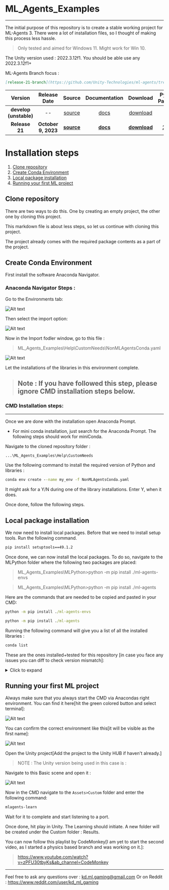 # ML_Agents_Examples
---

The initial purpose of this repository is to create a stable working project for ML-Agents 3. There were a lot of installation files, so I thought of making this process less hassle.
 
>Only tested and aimed for Windows 11. Might work for Win 10.

The Unity version used : 2022.3.12f1. You should be able use any 2022.3.12f1+

ML-Agents Branch focus :

```markdown
[release-21-branch](https://github.com/Unity-Technologies/ml-agents/tree/release-21-branch)
```

|        **Version**         | **Release Date** | **Source** | **Documentation** | **Download** | **Python Package** | **Unity Package** |
|:--------------------------:|:------:|:-------------:|:-------:|:------------:|:------------:|:------------:|
| **develop (unstable)** | -- | [source](https://github.com/Unity-Technologies/ml-agents/tree/develop) | [docs](https://unity-technologies.github.io/ml-agents/) | [download](https://github.com/Unity-Technologies/ml-agents/archive/develop.zip) | -- | -- |
| **Release 21** | **October 9, 2023** | **[source](https://github.com/Unity-Technologies/ml-agents/tree/release_21)** | **[docs](https://unity-technologies.github.io/ml-agents/)** | **[download](https://github.com/Unity-Technologies/ml-agents/archive/release_21.zip)** | **[1.0.0](https://pypi.org/project/mlagents/1.0.0/)** | **[3.0.0](https://docs.unity3d.com/Packages/com.unity.ml-agents@3.0/manual/index.html)** |




# Installation steps
1. [Clone repository](#clone-repository)
2. [Create Conda Environment](#create-conda-environment)
3. [Local package installation](#local-package-installation)
4. [Running your first ML project](#running-your-first-ml-project)



## Clone repository

There are two ways to do this. One by creating an empty project, the other one by cloning this project.

This markdown file is about less steps, so let us continue with cloning this project. 

The project already comes with the required package contents as a part of the project.


## Create Conda Environment


First install the software Anaconda Navigator.

### Anaconda Navigator Steps :

Go to the Environments tab:

![Alt text](./Images/AnacondaEnv.png)

Then select the import option:

![Alt text](./Images/AnacondaEnvTabs.png)


Now in the Import fodler window, go to this file : 
>ML_Agents_Examples\Help\CustomNeeds\NonMLAgentsConda.yaml

![Alt text](./Images/CondaEnvFile.png)

Let the installations of the libraries in this environment complete. 

>## Note : If you have followed this step, please ignore CMD installation steps below.


### CMD Installation steps:
---
Once we are done with the installation open Anaconda Prompt.
- For mini conda installation, just search for the Anaconda Prompt. The following steps should work for miniConda.


Navigate to the cloned repository folder : 
```
...\ML_Agents_Examples\Help\CustomNeeds
```

Use the following command to install the required version of Python and libraries :

```cmd
conda env create --name my_env -f NonMLAgentsConda.yaml
```

It might ask for a Y/N during one of the library installations. Enter Y, when it does.

Once done, follow the following steps.


## Local package installation

We now need to install local packages. Before that we need to install setup tools. Run the following command.


```cmd
pip install setuptools==49.1.2
```

Once done, we can now install the local packages. To do so, navigate to the MLPython folder where the following two packages are placed:


>ML_Agents_Examples\MLPython>python -m pip install ./ml-agents-envs

>ML_Agents_Examples\MLPython>python -m pip install ./ml-agents

Here are the commands that are needed to be copied and pasted in your CMD:

```cmd
python -m pip install ./ml-agents-envs
```

```cmd
python -m pip install ./ml-agents
```

Running the following command will give you a list of all the installed libraries : 

```cmd
conda list
```


These are the ones installed+tested for this repository [in case you face any issues you can diff to check version mismatch]:


<details>

  <summary>Click to expand</summary>


```
# Name                    Version                   Build  Channel
absl-py                   2.0.0                    pypi_0    pypi
attrs                     23.1.0                   pypi_0    pypi
bzip2                     1.0.8                he774522_0
ca-certificates           2023.7.22            h56e8100_0    conda-forge
cachetools                5.3.2                    pypi_0    pypi
cattrs                    1.5.0                    pypi_0    pypi
certifi                   2023.7.22                pypi_0    pypi
charset-normalizer        3.3.2                    pypi_0    pypi
cloudpickle               3.0.0                    pypi_0    pypi
colorama                  0.4.6                    pypi_0    pypi
console_shortcut          0.1.1                         4
cuda-cccl                 11.7.58                       0    nvidia/label/cuda-11.7.0
cuda-command-line-tools   11.7.0                        0    nvidia/label/cuda-11.7.0
cuda-compiler             11.7.0                        0    nvidia/label/cuda-11.7.0
cuda-cudart               11.7.60                       0    nvidia/label/cuda-11.7.0
cuda-cudart-dev           11.7.60                       0    nvidia/label/cuda-11.7.0
cuda-cuobjdump            11.7.50                       0    nvidia/label/cuda-11.7.0
cuda-cupti                11.7.50                       0    nvidia/label/cuda-11.7.0
cuda-cuxxfilt             11.7.50                       0    nvidia/label/cuda-11.7.0
cuda-documentation        11.7.50                       0    nvidia/label/cuda-11.7.0
cuda-libraries            11.7.0                        0    nvidia/label/cuda-11.7.0
cuda-libraries-dev        11.7.0                        0    nvidia/label/cuda-11.7.0
cuda-memcheck             11.7.50                       0    nvidia/label/cuda-11.7.0
cuda-nsight-compute       11.7.0                        0    nvidia/label/cuda-11.7.0
cuda-nvcc                 11.7.64                       0    nvidia/label/cuda-11.7.0
cuda-nvdisasm             11.7.50                       0    nvidia/label/cuda-11.7.0
cuda-nvml-dev             11.7.50                       0    nvidia/label/cuda-11.7.0
cuda-nvprof               11.7.50                       0    nvidia/label/cuda-11.7.0
cuda-nvprune              11.7.50                       0    nvidia/label/cuda-11.7.0
cuda-nvrtc                11.7.50                       0    nvidia/label/cuda-11.7.0
cuda-nvrtc-dev            11.7.50                       0    nvidia/label/cuda-11.7.0
cuda-nvtx                 11.7.50                       0    nvidia/label/cuda-11.7.0
cuda-nvvp                 11.7.50                       0    nvidia/label/cuda-11.7.0
cuda-sanitizer-api        11.7.50                       0    nvidia/label/cuda-11.7.0
cuda-toolkit              11.7.0                        0    nvidia/label/cuda-11.7.0
cuda-tools                11.7.0                        0    nvidia/label/cuda-11.7.0
cuda-visual-tools         11.7.0                        0    nvidia/label/cuda-11.7.0
cudatoolkit               11.7.0              ha6f8bbd_10    conda-forge
cudnn                     8.1.0.77             h3e0f4f4_0    conda-forge
filelock                  3.13.1                   pypi_0    pypi
fsspec                    2023.10.0                pypi_0    pypi
google-auth               2.23.4                   pypi_0    pypi
google-auth-oauthlib      1.1.0                    pypi_0    pypi
grpcio                    1.48.2                   pypi_0    pypi
gym                       0.26.2                   pypi_0    pypi
gym-notices               0.0.8                    pypi_0    pypi
h5py                      3.10.0                   pypi_0    pypi
huggingface-hub           0.19.1                   pypi_0    pypi
idna                      3.4                      pypi_0    pypi
jinja2                    3.1.2                    pypi_0    pypi
libcublas                 11.10.1.25                    0    nvidia/label/cuda-11.7.0
libcublas-dev             11.10.1.25                    0    nvidia/label/cuda-11.7.0
libcufft                  10.7.2.50                     0    nvidia/label/cuda-11.7.0
libcufft-dev              10.7.2.50                     0    nvidia/label/cuda-11.7.0
libcurand                 10.2.10.50                    0    nvidia/label/cuda-11.7.0
libcurand-dev             10.2.10.50                    0    nvidia/label/cuda-11.7.0
libcusolver               11.3.5.50                     0    nvidia/label/cuda-11.7.0
libcusolver-dev           11.3.5.50                     0    nvidia/label/cuda-11.7.0
libcusparse               11.7.3.50                     0    nvidia/label/cuda-11.7.0
libcusparse-dev           11.7.3.50                     0    nvidia/label/cuda-11.7.0
libffi                    3.4.4                hd77b12b_0
libnpp                    11.7.3.21                     0    nvidia/label/cuda-11.7.0
libnpp-dev                11.7.3.21                     0    nvidia/label/cuda-11.7.0
libnvjpeg                 11.7.2.34                     0    nvidia/label/cuda-11.7.0
libnvjpeg-dev             11.7.2.34                     0    nvidia/label/cuda-11.7.0
markdown                  3.5.1                    pypi_0    pypi
markupsafe                2.1.3                    pypi_0    pypi
mlagents                  1.0.0                    pypi_0    pypi
mlagents-envs             1.0.0                    pypi_0    pypi
mpmath                    1.3.0                    pypi_0    pypi
networkx                  3.2.1                    pypi_0    pypi
nsight-compute            2022.2.0.13                   0    nvidia/label/cuda-11.7.0
numpy                     1.21.2                   pypi_0    pypi
oauthlib                  3.2.2                    pypi_0    pypi
onnx                      1.12.0                   pypi_0    pypi
openssl                   3.0.12               h2bbff1b_0
packaging                 23.2                     pypi_0    pypi
pettingzoo                1.15.0                   pypi_0    pypi
pillow                    10.1.0                   pypi_0    pypi
pip                       23.3            py310haa95532_0
protobuf                  3.19.6                   pypi_0    pypi
pyasn1                    0.5.0                    pypi_0    pypi
pyasn1-modules            0.3.0                    pypi_0    pypi
pypiwin32                 223                      pypi_0    pypi
python                    3.10.12              he1021f5_0
pywin32                   306                      pypi_0    pypi
pyyaml                    6.0.1                    pypi_0    pypi
requests                  2.31.0                   pypi_0    pypi
requests-oauthlib         1.3.1                    pypi_0    pypi
rsa                       4.9                      pypi_0    pypi
setuptools                68.0.0          py310haa95532_0
six                       1.16.0                   pypi_0    pypi
sqlite                    3.41.2               h2bbff1b_0
sympy                     1.12                     pypi_0    pypi
tensorboard               2.15.1                   pypi_0    pypi
tensorboard-data-server   0.7.2                    pypi_0    pypi
tk                        8.6.12               h2bbff1b_0
torch                     2.1.0                    pypi_0    pypi
tqdm                      4.66.1                   pypi_0    pypi
typing-extensions         4.8.0                    pypi_0    pypi
tzdata                    2023c                h04d1e81_0
urllib3                   2.1.0                    pypi_0    pypi
vc                        14.2                 h21ff451_1
vs2015_runtime            14.27.29016          h5e58377_2
werkzeug                  3.0.1                    pypi_0    pypi
wheel                     0.41.2          py310haa95532_0
xz                        5.4.2                h8cc25b3_0
zlib                      1.2.13               h8cc25b3_0

```


</details>


## Running your first ML project

Always make sure that you always start the CMD via Anacondas right environment. You can find it here[hit the green colored button and select terminal]:

![Alt text](./Images/CMD_Env.png)

You can confirm the correct environment like this[it will be visible as the first name]:

![Alt text](./Images/CMD_Env_Name.png)

Open the Unity project[Add the project to the Unity HUB if haven't already.]

> NOTE : The Unity version being used in this case is : 

Navigate to this Basic scene and open it :

![Alt text](./Images/BasicScene.png)

Now in the CMD navigate to the ```Assets>Custom``` folder and enter the following command:

```cmd
mlagents-learn
```
Wait for it to complete and start listening to a port.

Once done, hit play in Unity. The Learning should initiate. A new folder will be created under the Custom folder : Results.


You can now follow this playlist by CodeMonkey[I am yet to start the second video, as I started a physics based branch and was working on it.]:

>https://www.youtube.com/watch?v=zPFU30tbyKs&ab_channel=CodeMonkey

---

Feel free to ask any questions over : kd.ml.gaming@gmail.com
Or on Reddit : https://www.reddit.com/user/kd_ml_gaming